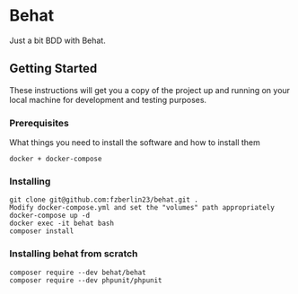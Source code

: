 # Behat

Just a bit BDD with Behat.

## Getting Started

These instructions will get you a copy of the project up and running on your local machine for development and testing purposes.

### Prerequisites

What things you need to install the software and how to install them

```
docker + docker-compose
```

### Installing

```
git clone git@github.com:fzberlin23/behat.git .
Modify docker-compose.yml and set the "volumes" path appropriately
docker-compose up -d
docker exec -it behat bash
composer install
```

### Installing behat from scratch

```
composer require --dev behat/behat
composer require --dev phpunit/phpunit
```

